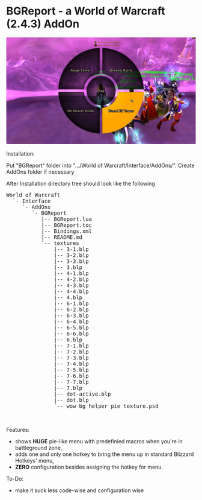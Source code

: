 BGReport - a World of Warcraft (2.4.3) AddOn
===================================================

[![Watch the video](https://github.com/yutsuku/BGReportTBC/blob/master/docs/preview.jpg)](https://github.com/yutsuku/BGReportTBC/blob/master/docs/preview.webm)

Installation:

Put "BGReport" folder into ".../World of Warcraft/Interface/AddOns/".
Create AddOns folder if necessary

After Installation directory tree should look like the following

<pre>
World of Warcraft
  `- Interface
     `- AddOns
    	`- BGReport
           |-- BGReport.lua
           |-- BGReport.toc
           |-- Bindings.xml
           |-- README.md
           `-- textures
               |-- 3-1.blp
               |-- 3-2.blp
               |-- 3-3.blp
               |-- 3.blp
               |-- 4-1.blp
               |-- 4-2.blp
               |-- 4-3.blp
               |-- 4-4.blp
               |-- 4.blp
               |-- 6-1.blp
               |-- 6-2.blp
               |-- 6-3.blp
               |-- 6-4.blp
               |-- 6-5.blp
               |-- 6-6.blp
               |-- 6.blp
               |-- 7-1.blp
               |-- 7-2.blp
               |-- 7-3.blp
               |-- 7-4.blp
               |-- 7-5.blp
               |-- 7-6.blp
               |-- 7-7.blp
               |-- 7.blp
               |-- dot-active.blp
               |-- dot.blp
               `-- wow bg helper pie texture.psd


</pre>

Features:
- shows **HUGE** pie-like menu with predefinied macros when you're in battleground zone,
- adds one and only one hotkey to bring the menu up in standard Blizzard Hotkeys' menu,
- **ZERO** configuration besides assigning the hotkey for menu.

To-Do:
- make it suck less code-wise and configuration wise
